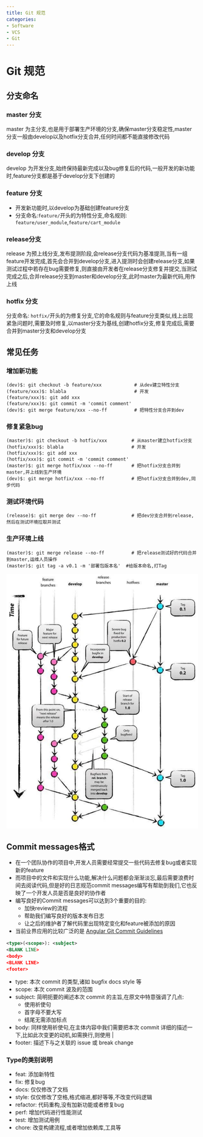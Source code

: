 ```yaml
---
title: Git 规范
categories:
- Software
- VCS
- Git
---
```

# Git 规范

## 分支命名

### master 分支

master 为主分支,也是用于部署生产环境的分支,确保master分支稳定性,master 分支一般由develop以及hotfix分支合并,任何时间都不能直接修改代码

### develop 分支

develop 为开发分支,始终保持最新完成以及bug修复后的代码,一般开发的新功能时,feature分支都是基于develop分支下创建的

### feature 分支

- 开发新功能时,以develop为基础创建feature分支
- 分支命名:`feature/`开头的为特性分支,命名规则: `feature/user_module`,`feature/cart_module`

### release分支

release 为预上线分支,发布提测阶段,会release分支代码为基准提测,当有一组feature开发完成,首先会合并到develop分支,进入提测时会创建release分支,如果测试过程中若存在bug需要修复,则直接由开发者在release分支修复并提交,当测试完成之后,合并release分支到master和develop分支,此时master为最新代码,用作上线

### hotfix 分支

分支命名: `hotfix/`开头的为修复分支,它的命名规则与feature分支类似,线上出现紧急问题时,需要及时修复,以master分支为基线,创建hotfix分支,修复完成后,需要合并到master分支和develop分支

## 常见任务

### 增加新功能

```shell
(dev)$: git checkout -b feature/xxx            # 从dev建立特性分支
(feature/xxx)$: blabla                         # 开发
(feature/xxx)$: git add xxx
(feature/xxx)$: git commit -m 'commit comment'
(dev)$: git merge feature/xxx --no-ff          # 把特性分支合并到dev
```

### 修复紧急bug

```shell
(master)$: git checkout -b hotfix/xxx         # 从master建立hotfix分支
(hotfix/xxx)$: blabla                         # 开发
(hotfix/xxx)$: git add xxx
(hotfix/xxx)$: git commit -m 'commit comment'
(master)$: git merge hotfix/xxx --no-ff       # 把hotfix分支合并到master,并上线到生产环境
(dev)$: git merge hotfix/xxx --no-ff          # 把hotfix分支合并到dev,同步代码
```

### 测试环境代码

```shell
(release)$: git merge dev --no-ff             # 把dev分支合并到release,然后在测试环境拉取并测试
```

### 生产环境上线

```shell
(master)$: git merge release --no-ff          # 把release测试好的代码合并到master,运维人员操作
(master)$: git tag -a v0.1 -m '部署包版本名'  #给版本命名,打Tag
```

![](https://raw.githubusercontent.com/LuShan123888/Files/main/Pictures/2020-12-10-2020-11-27-640-6467611.jpeg)

## Commit messages格式

- 在一个团队协作的项目中,开发人员需要经常提交一些代码去修复bug或者实现新的feature
- 而项目中的文件和实现什么功能,解决什么问题都会渐渐淡忘,最后需要浪费时间去阅读代码,但是好的日志规范commit messages编写有帮助到我们,它也反映了一个开发人员是否是良好的协作者
- 编写良好的Commit messages可以达到3个重要的目的:
    - 加快review的流程
    - 帮助我们编写良好的版本发布日志
    - 让之后的维护者了解代码里出现特定变化和feature被添加的原因
- 当前业界应用的比较广泛的是 [Angular Git Commit Guidelines](https://github.com/angular/angular.js/blob/master/DEVELOPERS.md#-git-commit-guidelines)

```xml
<type>(<scope>): <subject>
<BLANK LINE>
<body>
<BLANK LINE>
<footer>
```

- type: 本次 commit 的类型,诸如 bugfix docs style 等
- scope: 本次 commit 波及的范围
- subject: 简明扼要的阐述本次 commit 的主旨,在原文中特意强调了几点:
    - 使用祈使句
    - 首字母不要大写
    - 结尾无需添加标点
- body: 同样使用祈使句,在主体内容中我们需要把本次 commit 详细的描述一下,比如此次变更的动机,如需换行,则使用 |
- footer: 描述下与之关联的 issue 或 break change

### Type的类别说明

- feat: 添加新特性
- fix: 修复bug
- docs: 仅仅修改了文档
- style: 仅仅修改了空格,格式缩进,都好等等,不改变代码逻辑
- refactor: 代码重构,没有加新功能或者修复bug
- perf: 增加代码进行性能测试
- test: 增加测试用例
- chore: 改变构建流程,或者增加依赖库,工具等

